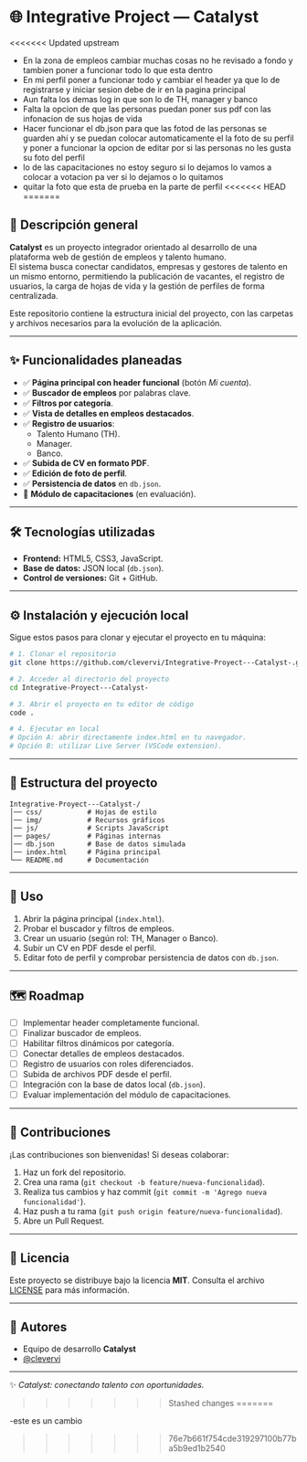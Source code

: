 # 🌐 Integrative Project — Catalyst

<<<<<<< Updated upstream
- En la zona de empleos cambiar muchas cosas no he revisado a fondo y tambien poner a funcionar todo lo que esta dentro
- En mi perfil poner a funcionar todo y cambiar el header ya que lo de registrarse y iniciar sesion debe de ir en la pagina principal 
- Aun falta los demas log in que son lo de TH, manager y banco 
- Falta la opcion de que las personas puedan poner sus pdf con las infonacion de sus hojas de vida
- Hacer funcionar el db.json para que las fotod de las personas se guarden ahí y se puedan colocar automaticamente el la foto de su perfil y poner a funcionar la opcion de editar por si las personas no les gusta su foto del perfil
- lo de las capacitaciones no estoy seguro si lo dejamos lo vamos a colocar a votacion pa ver si lo dejamos o lo quitamos
- quitar la foto que esta de prueba en la parte de perfil
<<<<<<< HEAD
=======
## 📖 Descripción general
**Catalyst** es un proyecto integrador orientado al desarrollo de una plataforma web de gestión de empleos y talento humano.  
El sistema busca conectar candidatos, empresas y gestores de talento en un mismo entorno, permitiendo la publicación de vacantes, el registro de usuarios, la carga de hojas de vida y la gestión de perfiles de forma centralizada.

Este repositorio contiene la estructura inicial del proyecto, con las carpetas y archivos necesarios para la evolución de la aplicación.

---

## ✨ Funcionalidades planeadas
- ✅ **Página principal con header funcional** (botón *Mi cuenta*).
- ✅ **Buscador de empleos** por palabras clave.
- ✅ **Filtros por categoría**.
- ✅ **Vista de detalles en empleos destacados**.
- ✅ **Registro de usuarios**:
  - Talento Humano (TH).
  - Manager.
  - Banco.
- ✅ **Subida de CV en formato PDF**.
- ✅ **Edición de foto de perfil**.
- ✅ **Persistencia de datos** en `db.json`.
- 🚧 **Módulo de capacitaciones** (en evaluación).

---

## 🛠️ Tecnologías utilizadas
- **Frontend:** HTML5, CSS3, JavaScript.
- **Base de datos:** JSON local (`db.json`).
- **Control de versiones:** Git + GitHub.

---

## ⚙️ Instalación y ejecución local
Sigue estos pasos para clonar y ejecutar el proyecto en tu máquina:

```bash
# 1. Clonar el repositorio
git clone https://github.com/clevervi/Integrative-Proyect---Catalyst-.git

# 2. Acceder al directorio del proyecto
cd Integrative-Proyect---Catalyst-

# 3. Abrir el proyecto en tu editor de código
code .

# 4. Ejecutar en local
# Opción A: abrir directamente index.html en tu navegador.
# Opción B: utilizar Live Server (VSCode extension).
````

---

## 📂 Estructura del proyecto

```
Integrative-Proyect---Catalyst-/
│── css/           # Hojas de estilo
│── img/           # Recursos gráficos
│── js/            # Scripts JavaScript
│── pages/         # Páginas internas
│── db.json        # Base de datos simulada
│── index.html     # Página principal
└── README.md      # Documentación
```

---

## 🚀 Uso

1. Abrir la página principal (`index.html`).
2. Probar el buscador y filtros de empleos.
3. Crear un usuario (según rol: TH, Manager o Banco).
4. Subir un CV en PDF desde el perfil.
5. Editar foto de perfil y comprobar persistencia de datos con `db.json`.

---

## 🗺️ Roadmap

* [ ] Implementar header completamente funcional.
* [ ] Finalizar buscador de empleos.
* [ ] Habilitar filtros dinámicos por categoría.
* [ ] Conectar detalles de empleos destacados.
* [ ] Registro de usuarios con roles diferenciados.
* [ ] Subida de archivos PDF desde el perfil.
* [ ] Integración con la base de datos local (`db.json`).
* [ ] Evaluar implementación del módulo de capacitaciones.

---

## 🤝 Contribuciones

¡Las contribuciones son bienvenidas!
Si deseas colaborar:

1. Haz un fork del repositorio.
2. Crea una rama (`git checkout -b feature/nueva-funcionalidad`).
3. Realiza tus cambios y haz commit (`git commit -m 'Agrego nueva funcionalidad'`).
4. Haz push a tu rama (`git push origin feature/nueva-funcionalidad`).
5. Abre un Pull Request.

---

## 📜 Licencia

Este proyecto se distribuye bajo la licencia **MIT**.
Consulta el archivo [LICENSE](LICENSE) para más información.

---

## 👥 Autores

* Equipo de desarrollo **Catalyst**
* [@clevervi](https://github.com/clevervi)

---

✨ *Catalyst: conectando talento con oportunidades.*
>>>>>>> Stashed changes
=======

-este es un cambio
>>>>>>> 76e7b661f754cde319297100b77ba5b9ed1b2540
